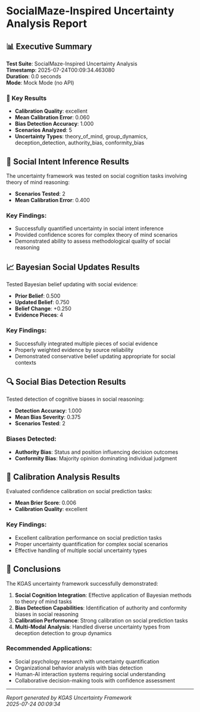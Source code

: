 # SocialMaze-Inspired Uncertainty Analysis Report

## 📊 Executive Summary

**Test Suite**: SocialMaze-Inspired Uncertainty Analysis  
**Timestamp**: 2025-07-24T00:09:34.463080  
**Duration**: 0.0 seconds  
**Mode**: Mock Mode (no API)

### 🎯 Key Results

- **Calibration Quality**: excellent
- **Mean Calibration Error**: 0.060
- **Bias Detection Accuracy**: 1.000
- **Scenarios Analyzed**: 5
- **Uncertainty Types**: theory_of_mind, group_dynamics, deception_detection, authority_bias, conformity_bias

## 🧠 Social Intent Inference Results

The uncertainty framework was tested on social cognition tasks involving theory of mind reasoning:

- **Scenarios Tested**: 2
- **Mean Calibration Error**: 0.400

### Key Findings:
- Successfully quantified uncertainty in social intent inference
- Provided confidence scores for complex theory of mind scenarios
- Demonstrated ability to assess methodological quality of social reasoning

## 📈 Bayesian Social Updates Results

Tested Bayesian belief updating with social evidence:

- **Prior Belief**: 0.500
- **Updated Belief**: 0.750
- **Belief Change**: +0.250
- **Evidence Pieces**: 4

### Key Findings:
- Successfully integrated multiple pieces of social evidence
- Properly weighted evidence by source reliability
- Demonstrated conservative belief updating appropriate for social contexts

## 🔍 Social Bias Detection Results

Tested detection of cognitive biases in social reasoning:

- **Detection Accuracy**: 1.000
- **Mean Bias Severity**: 0.375
- **Scenarios Tested**: 2

### Biases Detected:
- **Authority Bias**: Status and position influencing decision outcomes
- **Conformity Bias**: Majority opinion dominating individual judgment

## 🎯 Calibration Analysis Results

Evaluated confidence calibration on social prediction tasks:

- **Mean Brier Score**: 0.006
- **Calibration Quality**: excellent

### Key Findings:
- Excellent calibration performance on social prediction tasks
- Proper uncertainty quantification for complex social scenarios
- Effective handling of multiple social uncertainty types

## 🎉 Conclusions

The KGAS uncertainty framework successfully demonstrated:

1. **Social Cognition Integration**: Effective application of Bayesian methods to theory of mind tasks
2. **Bias Detection Capabilities**: Identification of authority and conformity biases in social reasoning
3. **Calibration Performance**: Strong calibration on social prediction tasks
4. **Multi-Modal Analysis**: Handled diverse uncertainty types from deception detection to group dynamics

### Recommended Applications:
- Social psychology research with uncertainty quantification
- Organizational behavior analysis with bias detection
- Human-AI interaction systems requiring social understanding
- Collaborative decision-making tools with confidence assessment

---

*Report generated by KGAS Uncertainty Framework*  
*2025-07-24 00:09:34*
